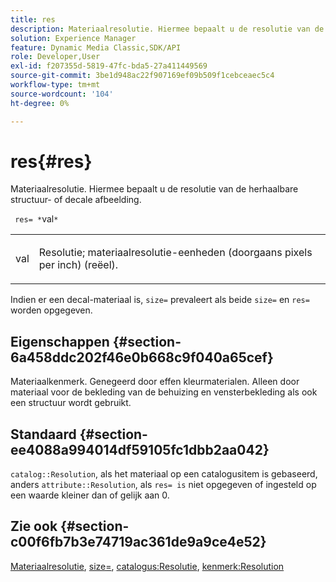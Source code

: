 ```yaml
---
title: res
description: Materiaalresolutie. Hiermee bepaalt u de resolutie van de herhaalbare structuur- of decale afbeelding.
solution: Experience Manager
feature: Dynamic Media Classic,SDK/API
role: Developer,User
exl-id: f207355d-5819-47fc-bda5-27a411449569
source-git-commit: 3be1d948ac22f907169ef09b509f1cebceaec5c4
workflow-type: tm+mt
source-wordcount: '104'
ht-degree: 0%

---
```


# res{#res}

Materiaalresolutie. Hiermee bepaalt u de resolutie van de herhaalbare structuur- of decale afbeelding.

` res= *`val`*`

<table id="simpletable_2004B804D46E43C090E59BBFF8144598"> 
 <tr class="strow"> 
  <td class="stentry"> <p> <span class="varname"> val </span> </p> </td> 
  <td class="stentry"> <p>Resolutie; materiaalresolutie-eenheden (doorgaans pixels per inch) (reëel). </p> </td> 
 </tr> 
</table>

Indien er een decal-materiaal is, `size=` prevaleert als beide `size=` en `res=` worden opgegeven.

## Eigenschappen {#section-6a458ddc202f46e0b668c9f040a65cef}

Materiaalkenmerk. Genegeerd door effen kleurmaterialen. Alleen door materiaal voor de bekleding van de behuizing en vensterbekleding als ook een structuur wordt gebruikt.

## Standaard {#section-ee4088a994014df59105fc1dbb2aa042}

`catalog::Resolution`, als het materiaal op een catalogusitem is gebaseerd, anders `attribute::Resolution`, als `res= is` niet opgegeven of ingesteld op een waarde kleiner dan of gelijk aan 0.

## Zie ook {#section-c00f6fb7b3e74719ac361de9a9ce4e52}

[Materiaalresolutie](../../../../../ir-api/http-protocol/image-rendering-api-ref/c-ir-http-protocol-ref/c-ir-http-protocol-syntax-and-features/c-ir-vignettes/c-ir-material-resolution.md#concept-f60103c64e324e2cae78bd76dfb4de8b), [size=](../../../../../ir-api/http-protocol/image-rendering-api-ref/c-ir-http-protocol-ref/c-ir-http-protocol-command-reference/r-ir-http-size.md#reference-1220d6fbcde4479aba91de7adacdc988), [catalogus:Resolutie](../../../../../ir-api/material-cat/image-rendering-api-ref/c-ir-material-catalog/c-ir-material-data-reference/r-ir-resolution-dataref.md#reference-6a2d64c2d72b438fade58a3391569da7), [kenmerk:Resolution](../../../../../ir-api/material-cat/image-rendering-api-ref/c-ir-material-catalog/c-ir-attributes-reference/r-ir-resolution.md#reference-09fe14e6bfbf4db6b7f4369fffecc806)
